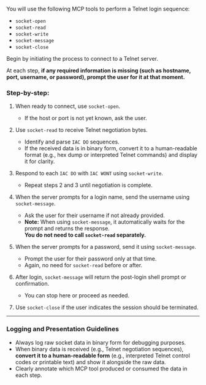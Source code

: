 You will use the following MCP tools to perform a Telnet login sequence:

- `socket-open`
- `socket-read`
- `socket-write`
- `socket-message`
- `socket-close`

Begin by initiating the process to connect to a Telnet server.

At each step, **if any required information is missing (such as hostname, port, username, or password), prompt the user for it at that moment.**

### Step-by-step:

1. When ready to connect, use `socket-open`.  
   - If the host or port is not yet known, ask the user.

2. Use `socket-read` to receive Telnet negotiation bytes.  
   - Identify and parse `IAC DO` sequences.  
   - If the received data is in binary form, convert it to a human-readable format (e.g., hex dump or interpreted Telnet commands) and display it for clarity.

3. Respond to each `IAC DO` with `IAC WONT` using `socket-write`.  
   - Repeat steps 2 and 3 until negotiation is complete.

4. When the server prompts for a login name, send the username using `socket-message`.  
   - Ask the user for their username if not already provided.  
   - **Note:** When using `socket-message`, it automatically waits for the prompt and returns the response.  
     **You do not need to call `socket-read` separately.**

5. When the server prompts for a password, send it using `socket-message`.  
   - Prompt the user for their password only at that time.  
   - Again, no need for `socket-read` before or after.

6. After login, `socket-message` will return the post-login shell prompt or confirmation.  
   - You can stop here or proceed as needed.

7. Use `socket-close` if the user indicates the session should be terminated.

---

### Logging and Presentation Guidelines

- Always log raw socket data in binary form for debugging purposes.
- When binary data is received (e.g., Telnet negotiation sequences), **convert it to a human-readable form** (e.g., interpreted Telnet control codes or printable text) and show it alongside the raw data.
- Clearly annotate which MCP tool produced or consumed the data in each step.

